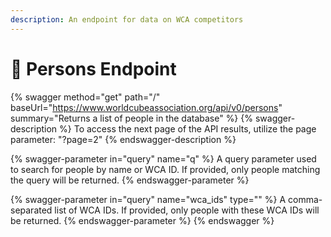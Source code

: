 ```yaml
---
description: An endpoint for data on WCA competitors
---
```


# 👥 Persons Endpoint

{% swagger method="get" path="/" baseUrl="https://www.worldcubeassociation.org/api/v0/persons" summary="Returns a list of people in the database" %}
{% swagger-description %}
To access the next page of the API results, utilize the page parameter: "?page=2"
{% endswagger-description %}

{% swagger-parameter in="query" name="q" %}
A query parameter used to search for people by name or WCA ID. If provided, only people matching the query will be returned.
{% endswagger-parameter %}

{% swagger-parameter in="query" name="wca_ids" type="" %}
A comma-separated list of WCA IDs. If provided, only people with these WCA IDs will be returned.
{% endswagger-parameter %}
{% endswagger %}
